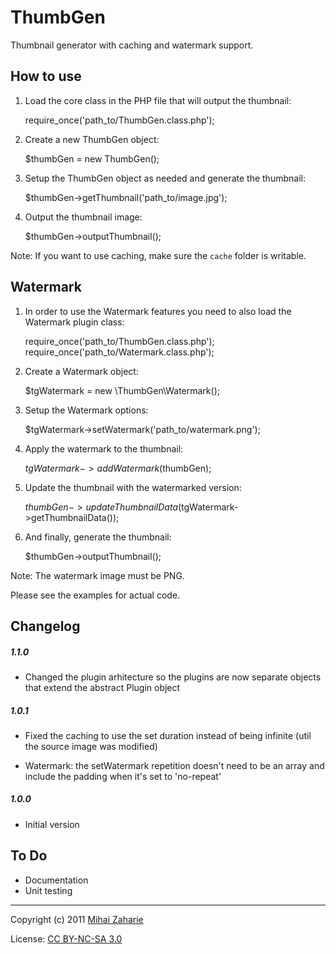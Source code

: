 ThumbGen
========

Thumbnail generator with caching and watermark support.

How to use
----------

1. Load the core class in the PHP file that will output the thumbnail:

    require_once('path_to/ThumbGen.class.php');

2. Create a new ThumbGen object:

    $thumbGen = new ThumbGen();

3. Setup the ThumbGen object as needed and generate the thumbnail:

    $thumbGen->getThumbnail('path_to/image.jpg');

4. Output the thumbnail image:

    $thumbGen->outputThumbnail();

Note: If you want to use caching, make sure the `cache` folder is writable.

Watermark
----------

1. In order to use the Watermark features you need to also load the Watermark
   plugin class:

    require_once('path_to/ThumbGen.class.php');
    require_once('path_to/Watermark.class.php');

2. Create a Watermark object:

    $tgWatermark = new \ThumbGen\Watermark();

3. Setup the Watermark options:

    $tgWatermark->setWatermark('path_to/watermark.png');

4. Apply the watermark to the thumbnail:

    $tgWatermark->addWatermark($thumbGen);

5. Update the thumbnail with the watermarked version:

    $thumbGen->updateThumbnailData($tgWatermark->getThumbnailData());

6. And finally, generate the thumbnail:

    $thumbGen->outputThumbnail();

Note: The watermark image must be PNG.

Please see the examples for actual code.

Changelog
---------

##### 1.1.0

 - Changed the plugin arhitecture so the plugins are now separate objects that
   extend the abstract Plugin object

##### 1.0.1

 - Fixed the caching to use the set duration instead of being infinite (util the
   source image was modified)

 - Watermark: the setWatermark repetition doesn't need to be an array and
   include the padding when it's set to 'no-repeat'

##### 1.0.0

 - Initial version


To Do
-----

 - Documentation
 - Unit testing

----------------------------------

Copyright (c) 2011 [Mihai Zaharie](http://mihai.zaharie.ro)

License: [CC BY-NC-SA 3.0](http://creativecommons.org/licenses/by-nc-sa/3.0/)